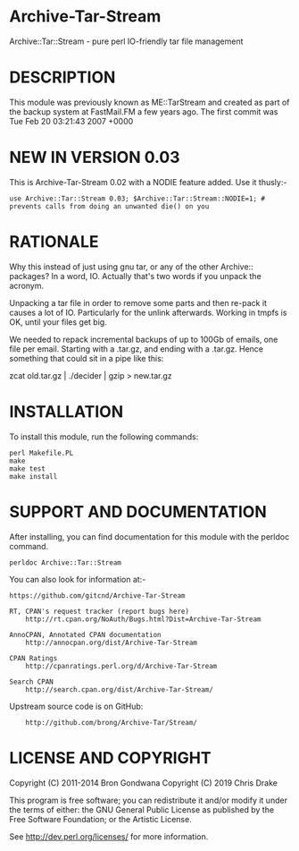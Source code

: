 # Archive-Tar-Stream
Archive::Tar::Stream - pure perl IO-friendly tar file management

# DESCRIPTION

This module was previously known as ME::TarStream and created
as part of the backup system at FastMail.FM a few years ago.
The first commit was Tue Feb 20 03:21:43 2007 +0000

# NEW IN VERSION 0.03

This is Archive-Tar-Stream 0.02 with a NODIE feature added. Use it thusly:-

	use Archive::Tar::Stream 0.03; $Archive::Tar::Stream::NODIE=1; # prevents calls from doing an unwanted die() on you

# RATIONALE

Why this instead of just using gnu tar, or any of the other
Archive:: packages?  In a word, IO.  Actually that's two
words if you unpack the acronym.

Unpacking a tar file in order to remove some parts and then
re-pack it causes a lot of IO.  Particularly for the unlink
afterwards.  Working in tmpfs is OK, until your files get
big.

We needed to repack incremental backups of up to 100Gb of
emails, one file per email.  Starting with a .tar.gz, and
ending with a .tar.gz.  Hence something that could sit in
a pipe like this:

zcat old.tar.gz | ./decider | gzip > new.tar.gz


# INSTALLATION

To install this module, run the following commands:

	perl Makefile.PL
	make
	make test
	make install

# SUPPORT AND DOCUMENTATION

After installing, you can find documentation for this module with the
perldoc command.

    perldoc Archive::Tar::Stream

You can also look for information at:-

    https://github.com/gitcnd/Archive-Tar-Stream

    RT, CPAN's request tracker (report bugs here)
        http://rt.cpan.org/NoAuth/Bugs.html?Dist=Archive-Tar-Stream

    AnnoCPAN, Annotated CPAN documentation
        http://annocpan.org/dist/Archive-Tar-Stream

    CPAN Ratings
        http://cpanratings.perl.org/d/Archive-Tar-Stream

    Search CPAN
        http://search.cpan.org/dist/Archive-Tar-Stream/

Upstream source code is on GitHub:

        http://github.com/brong/Archive-Tar/Stream/


# LICENSE AND COPYRIGHT

Copyright (C) 2011-2014 Bron Gondwana
Copyright (C) 2019 Chris Drake

This program is free software; you can redistribute it and/or modify it
under the terms of either: the GNU General Public License as published
by the Free Software Foundation; or the Artistic License.

See http://dev.perl.org/licenses/ for more information.

